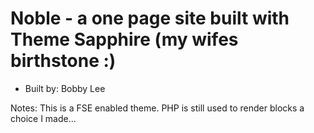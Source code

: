 # Noble - a one page site built with Theme Sapphire (my wifes birthstone :)

- Built by: Bobby Lee

Notes: This is a FSE enabled theme. PHP is still used to render blocks a choice I made...